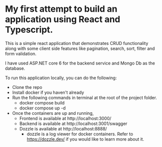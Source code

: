 
# My first attempt to build an application using React and Typescript. 
This is a simple react application that demonstrates CRUD functionality along with some client side features like pagination, search, sort, filter and form validation.

I have used ASP.NET core 6 for the backend service and Mongo Db as the database.

To run this application locally, you can do the following:
- Clone the repo
- Install docker if you haven't already
- Run the following commands in terminal at the root of the project folder.
  - docker compose build
  - docker compose up -d
- Once the containers are up and running, 
  - Frontend is available at http://localhost:3000/
  - Backend is available at  http://localhost:3001/swagger
  - Dozzle is available at http://localhost:8888/
     - dozzle is a log viewer for docker containers. Refer to https://dozzle.dev/ if you would like to learn more about it.


